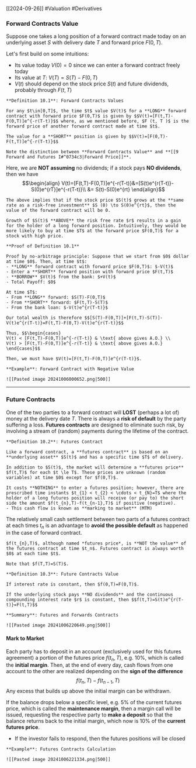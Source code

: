 [[2024-09-26]] #Valuation #Derivatives 

### Forward Contracts Value
Suppose one takes a long position of a forward contract made today on an underlying asset $S$ with delivery date $T$ and forward price $F(0,T)$.

Let's first build on some intuitions:
- Its value today $V(0)=0$ since we can enter a forward contract freely today
- Its value at $T$: $V(T)=S(T)-F(0,T)$
- $V(t)$ should depend on the stock price $S(t)$ and future dividends, probably through $F(t,T)$

```ad-important
**Definition 10.1**: Forward Contracts Values

For any $t\in[0,T]$, the time $t$ value $V(t)$ for a **LONG** forward contract with forward price $F(0,T)$ is given by $$V(t)=[F(t,T)-F(0,T)]e^{-r(T-t)}$$ where, as we mentioned before, $F (t, T )$ is the forward price of another forward contract made at time $t$.

The value for a **SHORT** position is given by $$V(t)=[F(0,T)-F(t,T)]e^{-r(T-t)}$$
```

```ad-warning
Note the distinction between **Forward Contracts Value** and **[[9 Forward and Futures I#^0734c3|Forward Price]]**.
```

Here, we are **NOT assuming** no dividends; if a stock pays **NO dividends**, then we have $$\begin{align}
V(t)=[F(t,T)-F(0,T)]e^{-r(T-t)}&=[S(t)e^{r(T-t)}-S(0)e^{rT}]e^{-r(T-t)}\\
&= S(t)-S(0)e^{rt}
\end{align}$$
```ad-note
The above implies that if the stock price $S(t)$ grows at the **same rate as a risk-free investment** $S (0) \to S(0)e^{rt}$, then the value of the forward contract will be 0.

Growth of $S(t)$ **ABOVE** the risk free rate $r$ results in a gain for the holder of a long forward position. Intuitively, they would be more likely to buy at time $T$ at the forward price $F(0,T)$ for a stock with high price.
```

```ad-note
**Proof of Definition 10.1**

Proof by no-arbitrage principle: Suppose that we start from $0$ dollar at time $0$. Then, at time $t$:
- **LONG** forward contract with forward price $F(0,T)$: $-V(t)$
- Enter a **SHORT** forward position with forward price $F(t,T)$
- **BORROW** $V(t)$ from the bank: $+V(t)$
- Total Payoff: $0$

At time $T$:
- From **LONG** forward: $S(T)-F(0,T)$
- From **SHORT** forward: $F(t,T)-S(T)$
- From the bank loan: $-V(t)e^{r(T-t)}$

Our total wealth is therefore $$[S(T)-F(0,T)]+[F(t,T)-S(T)]-V(t)e^{r(T-t)}=F(t,T)-F(0,T)-V(t)e^{r(T-t)}$$

Thus, $$\begin{cases}
V(t) < [F(t,T)-F(0,T)]e^{-r(T-t)} & \text{ above gives A.O.} \\
V(t) > [F(t,T)-F(0,T)]e^{-r(T-t)} & \text{ above gives A.O.}
\end{cases}$$

Then, we must have $V(t)=[F(t,T)-F(0,T)]e^{r(T-t)}$.
```

```ad-example
**Example**: Forward Contract with Negative Value 

![[Pasted image 20241006000652.png|500]]
```

---
### Future Contracts
One of the two parties to a forward contract will **LOST** (perhaps a lot of) money at the delivery date $T$. There is always a **risk of default** by the party suffering a loss. **Futures contracts** are designed to eliminate such risk, by involving a stream of (random) payments during the lifetime of the contract.

```ad-important
**Definition 10.2**: Futures Contract

Like a forward contract, a **futures contract** is based on an **underlying asset** $S(t)$ and has a specific time $T$ of delivery. 

In addition to $S(t)$, the market will determine a **futures price** $f(t,T)$ for each $t \le T$. These prices are unknown (random variables) at time $0$ except for $f(0,T)$.

It costs **NOTHING** to enter a futures position; however, there are prescribed time instants $t_{1} < t_{2} < \cdots < t_{N}=T$ where the holder of a long futures position will receive (or pay to) the short side the amount $f(t_{n},T)-f(t_{n-1},T)$ if positive (negative).
- This cash flow is known as **marking to market** (MTM)
```

The relatively small cash settlement between two parts of a futures contract at each times $t_{n}$ is an advantage to **avoid the possible default** as happened in the case of forward contract.

```ad-note
$f(t_{n},T)$, although named *futures price*, is **NOT the value** of the futures contract at time $t_n$. Futures contract is always worth $0$ at each time $t$.

Note that $f(T,T)=S(T)$.
```

```ad-important
**Definition 10.3**: Future Contracts Value 

If interest rate is constant, then $f(0,T)=F(0,T)$.

If the underlying stock pays **NO dividends** and the continuous compounding interest rate $r$ is constant, then $$f(t,T)=S(t)e^{r(T-t)}=F(t,T)$$
```

```ad-summary
**Summary**: Futures and Forwards Contracts

![[Pasted image 20241006220649.png|500]]
```

#### Mark to Market
Each party has to deposit in an account (exclusively used for this futures agreement) a portion of the futures price $f(t_n, T )$, e.g. 10%, which is called the **initial margin**. Then, at the end of every day, cash flows from one account to the other are realized depending on the **sign of the difference** $$f(t_{n},T)-f(t_{n-1},T)$$
Any excess that builds up above the initial margin can be withdrawn.

If the balance drops below a specific level, e.g. 5% of the current futures price, which is called the **maintenance margin**, then a margin call will be issued, requesting the respective party to **make a deposit** so that the balance returns back to the initial margin, which now is 10% of the **current futures price**.
- If the investor fails to respond, then the futures positions will be closed

```ad-example
**Example**: Futures Contracts Calculation

![[Pasted image 20241006221334.png|500]]
```
